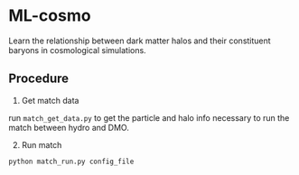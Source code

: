 # ML-cosmo

Learn the relationship between dark matter halos and their constituent baryons in cosmological simulations.

## Procedure

1. Get match data

run `match_get_data.py` to get the particle and halo info necessary to run the match between hydro and DMO.

2. Run match

`python match_run.py config_file`

